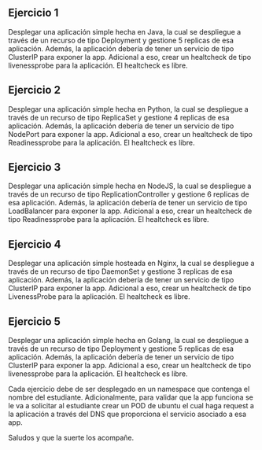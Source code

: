 ## Ejercicio 1
Desplegar una aplicación simple hecha en Java, la cual se despliegue a través de un recurso de tipo Deployment y gestione 5 replicas de esa aplicación. Además, la aplicación debería de tener un servicio de tipo ClusterIP para exponer la app.
Adicional a eso, crear un healtcheck de tipo livenessprobe para la aplicación. El healtcheck es libre. 

## Ejercicio 2
Desplegar una aplicación simple hecha en Python, la cual se despliegue a través de un recurso de tipo ReplicaSet y gestione 4 replicas de esa aplicación. Además, la aplicación debería de tener un servicio de tipo NodePort para exponer la app.
Adicional a eso, crear un healtcheck de tipo Readinessprobe para la aplicación. El healtcheck es libre. 

## Ejercicio 3
Desplegar una aplicación simple hecha en NodeJS, la cual se despliegue a través de un recurso de tipo ReplicationController y gestione 6 replicas de esa aplicación. Además, la aplicación debería de tener un servicio de tipo LoadBalancer para exponer la app.
Adicional a eso, crear un healtcheck de tipo Readinessprobe para la aplicación. El healtcheck es libre. 

## Ejercicio 4
Desplegar una aplicación simple hosteada en Nginx, la cual se despliegue a través de un recurso de tipo DaemonSet y gestione 3 replicas de esa aplicación. Además, la aplicación debería de tener un servicio de tipo ClusterIP para exponer la app.
Adicional a eso, crear un healtcheck de tipo LivenessProbe para la aplicación. El healtcheck es libre. 

## Ejercicio 5
Desplegar una aplicación simple hecha en Golang, la cual se despliegue a través de un recurso de tipo Deployment y gestione 5 replicas de esa aplicación. Además, la aplicación debería de tener un servicio de tipo ClusterIP para exponer la app.
Adicional a eso, crear un healtcheck de tipo livenessprobe para la aplicación. El healtcheck es libre.

Cada ejercicio debe de ser desplegado en un namespace que contenga el nombre del estudiante. Adicionalmente, para validar que la app funciona se le va a solicitar al estudiante crear un POD de ubuntu el cual haga request a la aplicación a través del DNS que proporciona el servicio asociado a esa app. 


Saludos y que la suerte los acompañe.